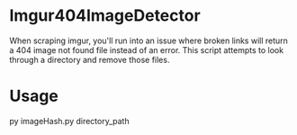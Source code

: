 # Imgur404ImageDetector
When scraping imgur, you'll run into an issue where broken links will return a 404 image not found file instead of an error. 
This script attempts to look through a directory and remove those files.

# Usage
py imageHash.py directory_path
